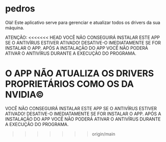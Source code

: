 # pedros
Olá! Este aplicativo serve para gerenciar e atualizar todos os drivers da sua máquina.

ATENÇÃO:
<<<<<<< HEAD
VOCÊ NÃO CONSEGUIRÁ INSTALAR ESTE APP SE O ANTIVÍRUS ESTIVER ATIVADO! DESATIVE-O IMEDIATAMENTE SE FOR INSTALAR O APP.   APÓS A INSTALAÇÃO DO APP VOCÊ NÃO PODERÁ ATIVAR O ANTIVÍRUS DURANTE A EXECUÇÃO DO PROGRAMA.

O APP NÃO ATUALIZA OS DRIVERS PROPRIETÁRIOS COMO OS DA NVIDIA©
=======
VOCÊ NÃO CONSEGUIRÁ INSTALAR ESTE APP SE O ANTIVÍRUS ESTIVER ATIVADO! DESATIVE-O IMEDIATAMENTE SE FOR INSTALAR O APP.   APÓS A INSTALAÇÃO DO APP VOCÊ NÃO PODERÁ ATIVAR O ANTIVÍRUS DURANTE A EXECUÇÃO DO PROGRAMA.
>>>>>>> origin/main
